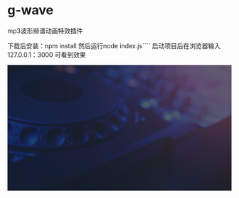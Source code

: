 # g-wave
mp3波形频谱动画特效插件

下载后安装：npm install
然后运行node index.js````
启动项目后在浏览器输入127.0.0.1：3000 可看到效果

<img src="https://github.com/icey830/g-wave/blob/master/index.jpg?raw=true"/>


<audio src="./public/mp3/snow_girl.mp3" id="elv_yp_wave" controls style="display:none;"></audio>
 <canvas id='elv_yp_canvas'/>

